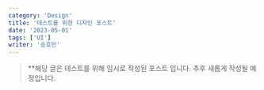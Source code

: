 ```yaml
---
category: 'Design'
title: '테스트를 위한 디자인 포스트'
date: '2023-05-01'
tags: ['UI']
writer: '송호민'
---
```


> \*\*해당 글은 테스트를 위해 임시로 작성된 포스트 입니다. 추후 새롭게 작성될 예정입니다.
